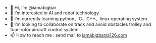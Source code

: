 - 👋 Hi, I’m @iamabigbar
- 👀 I’m interested in AI and robot technology
- 🌱 I’m currently learning python、C、C++、linux operating system
- 💞️ I’m looking to collaborate on track and avoid obstacles trolley and four-rotor aircraft control system
- 📫 How to reach me : send mail to iamabigbar@126.com 

<!---
iamabigbar/iamabigbar is a ✨ special ✨ repository because its `README.md` (this file) appears on your GitHub profile.
You can click the Preview link to take a look at your changes.
--->
